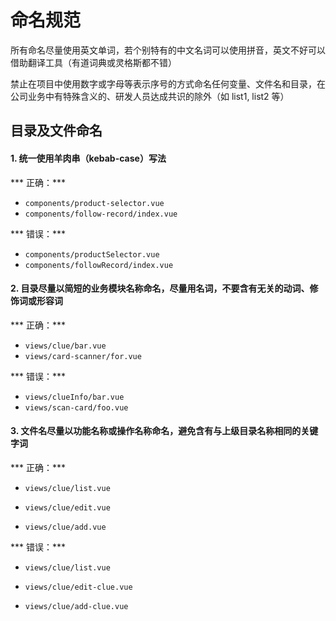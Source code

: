 # 命名规范

所有命名尽量使用英文单词，若个别特有的中文名词可以使用拼音，英文不好可以借助翻译工具（有道词典或灵格斯都不错）

禁止在项目中使用数字或字母等表示序号的方式命名任何变量、文件名和目录，在公司业务中有特殊含义的、研发人员达成共识的除外（如 list1, list2 等）

## 目录及文件命名

#### 1. 统一使用羊肉串（kebab-case）写法

*** 正确：*** 
- `components/product-selector.vue`
- `components/follow-record/index.vue`

*** 错误：*** 
- `components/productSelector.vue`
- `components/followRecord/index.vue`

#### 2. 目录尽量以简短的业务模块名称命名，尽量用名词，不要含有无关的动词、修饰词或形容词

*** 正确：*** 
- `views/clue/bar.vue`
- `views/card-scanner/for.vue`

*** 错误：*** 
- `views/clueInfo/bar.vue`
- `views/scan-card/foo.vue`

#### 3. 文件名尽量以功能名称或操作名称命名，避免含有与上级目录名称相同的关键字词

*** 正确：***

- `views/clue/list.vue`

- `views/clue/edit.vue`

- `views/clue/add.vue`

*** 错误：***

- `views/clue/list.vue`

- `views/clue/edit-clue.vue`

- `views/clue/add-clue.vue`



